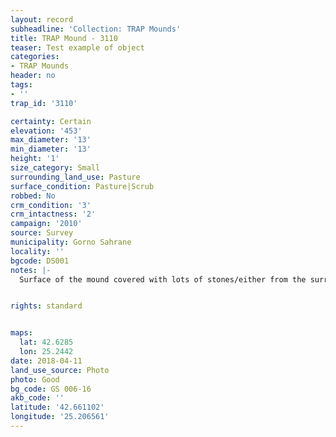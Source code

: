 ```yaml
---
layout: record
subheadline: 'Collection: TRAP Mounds'
title: TRAP Mound - 3110
teaser: Test example of object
categories:
- TRAP Mounds
header: no
tags:
- ''
trap_id: '3110'

certainty: Certain
elevation: '453'
max_diameter: '13'
min_diameter: '13'
height: '1'
size_category: Small
surrounding_land_use: Pasture
surface_condition: Pasture|Scrub
robbed: No
crm_condition: '3'
crm_intactness: '2'
campaign: '2010'
source: Survey
municipality: Gorno Sahrane
locality: ''
bgcode: DS001
notes: |-
  Surface of the mound covered with lots of stones/either from the surrounding pasture or from the mound.


rights: standard


maps:
  lat: 42.6285
  lon: 25.2442
date: 2018-04-11
land_use_source: Photo
photo: Good
bg_code: GS 006-16
akb_code: ''
latitude: '42.661102'
longitude: '25.206561'
---
```

